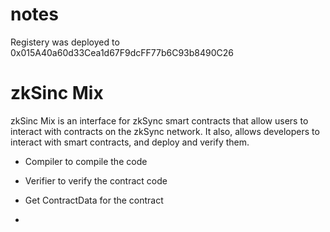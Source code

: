 # notes

Registery was deployed to 0x015A40a60d33Cea1d67F9dcFF77b6C93b8490C26


# zkSinc Mix
zkSinc Mix is an interface for zkSync smart contracts that allow users to interact with contracts on the zkSync network. It also, allows developers to interact with smart contracts, and deploy and verify them.

- Compiler to compile the code

- Verifier to verify the contract code

- Get ContractData for the contract



-
